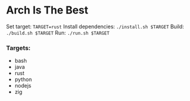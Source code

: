 # Arch Is The Best

Set target: `TARGET=rust`
Install dependencies: `./install.sh $TARGET`
Build: `./build.sh $TARGET`
Run: `./run.sh $TARGET`

### Targets:
 - bash
 - java
 - rust
 - python
 - nodejs
 - zig
